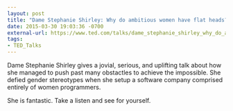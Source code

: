 ```yaml
---
layout: post
title: "Dame Stephanie Shirley: Why do ambitious women have flat heads?"
date: 2015-03-30 19:03:36 -0700
external-url: https://www.ted.com/talks/dame_stephanie_shirley_why_do_ambitious_women_have_flat_heads
tags:
- TED_Talks
---
```


Dame Stephanie Shirley gives a jovial, serious, and uplifting talk about
how she managed to push past many obstactles to achieve the impossible. She
defied gender stereotypes when she setup a software company comprised
entirely of women programmers.

She is fantastic. Take a listen and see for yourself.
